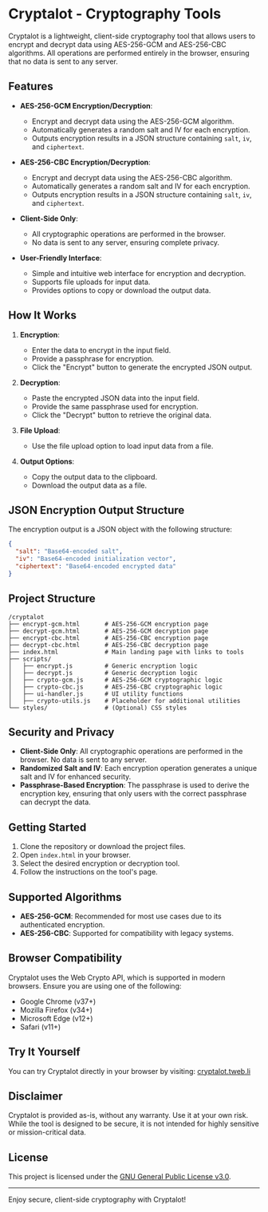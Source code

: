 # Cryptalot - Cryptography Tools

Cryptalot is a lightweight, client-side cryptography tool that allows users to encrypt and decrypt data using AES-256-GCM and AES-256-CBC algorithms. All operations are performed entirely in the browser, ensuring that no data is sent to any server.

## Features

- **AES-256-GCM Encryption/Decryption**:
  - Encrypt and decrypt data using the AES-256-GCM algorithm.
  - Automatically generates a random salt and IV for each encryption.
  - Outputs encryption results in a JSON structure containing `salt`, `iv`, and `ciphertext`.

- **AES-256-CBC Encryption/Decryption**:
  - Encrypt and decrypt data using the AES-256-CBC algorithm.
  - Automatically generates a random salt and IV for each encryption.
  - Outputs encryption results in a JSON structure containing `salt`, `iv`, and `ciphertext`.

- **Client-Side Only**:
  - All cryptographic operations are performed in the browser.
  - No data is sent to any server, ensuring complete privacy.

- **User-Friendly Interface**:
  - Simple and intuitive web interface for encryption and decryption.
  - Supports file uploads for input data.
  - Provides options to copy or download the output data.

## How It Works

1. **Encryption**:
   - Enter the data to encrypt in the input field.
   - Provide a passphrase for encryption.
   - Click the "Encrypt" button to generate the encrypted JSON output.

2. **Decryption**:
   - Paste the encrypted JSON data into the input field.
   - Provide the same passphrase used for encryption.
   - Click the "Decrypt" button to retrieve the original data.

3. **File Upload**:
   - Use the file upload option to load input data from a file.

4. **Output Options**:
   - Copy the output data to the clipboard.
   - Download the output data as a file.

## JSON Encryption Output Structure

The encryption output is a JSON object with the following structure:

```json
{
  "salt": "Base64-encoded salt",
  "iv": "Base64-encoded initialization vector",
  "ciphertext": "Base64-encoded encrypted data"
}
```

## Project Structure

```
/cryptalot
├── encrypt-gcm.html       # AES-256-GCM encryption page
├── decrypt-gcm.html       # AES-256-GCM decryption page
├── encrypt-cbc.html       # AES-256-CBC encryption page
├── decrypt-cbc.html       # AES-256-CBC decryption page
├── index.html             # Main landing page with links to tools
├── scripts/
│   ├── encrypt.js         # Generic encryption logic
│   ├── decrypt.js         # Generic decryption logic
│   ├── crypto-gcm.js      # AES-256-GCM cryptographic logic
│   ├── crypto-cbc.js      # AES-256-CBC cryptographic logic
│   ├── ui-handler.js      # UI utility functions
│   ├── crypto-utils.js    # Placeholder for additional utilities
└── styles/                # (Optional) CSS styles
```

## Security and Privacy

- **Client-Side Only**: All cryptographic operations are performed in the browser. No data is sent to any server.
- **Randomized Salt and IV**: Each encryption operation generates a unique salt and IV for enhanced security.
- **Passphrase-Based Encryption**: The passphrase is used to derive the encryption key, ensuring that only users with the correct passphrase can decrypt the data.

## Getting Started

1. Clone the repository or download the project files.
2. Open `index.html` in your browser.
3. Select the desired encryption or decryption tool.
4. Follow the instructions on the tool's page.

## Supported Algorithms

- **AES-256-GCM**: Recommended for most use cases due to its authenticated encryption.
- **AES-256-CBC**: Supported for compatibility with legacy systems.

## Browser Compatibility

Cryptalot uses the Web Crypto API, which is supported in modern browsers. Ensure you are using one of the following:

- Google Chrome (v37+)
- Mozilla Firefox (v34+)
- Microsoft Edge (v12+)
- Safari (v11+)

## Try It Yourself

You can try Cryptalot directly in your browser by visiting:
[cryptalot.tweb.li](https://cryptalot.tweb.li)

## Disclaimer

Cryptalot is provided as-is, without any warranty. Use it at your own risk. While the tool is designed to be secure, it is not intended for highly sensitive or mission-critical data.

## License

This project is licensed under the [GNU General Public License v3.0](LICENSE).

---

Enjoy secure, client-side cryptography with Cryptalot!
